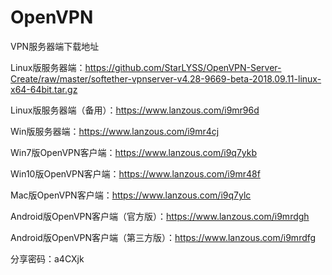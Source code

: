 # OpenVPN

VPN服务器端下载地址

Linux版服务器端：https://github.com/StarLYSS/OpenVPN-Server-Create/raw/master/softether-vpnserver-v4.28-9669-beta-2018.09.11-linux-x64-64bit.tar.gz

Linux版服务器端（备用）：https://www.lanzous.com/i9mr96d

Win版服务器端：https://www.lanzous.com/i9mr4cj

Win7版OpenVPN客户端：https://www.lanzous.com/i9q7ykb

Win10版OpenVPN客户端：https://www.lanzous.com/i9mr48f

Mac版OpenVPN客户端：https://www.lanzous.com/i9q7ylc

Android版OpenVPN客户端（官方版）：https://www.lanzous.com/i9mrdgh

Android版OpenVPN客户端（第三方版）：https://www.lanzous.com/i9mrdfg

分享密码：a4CXjk

